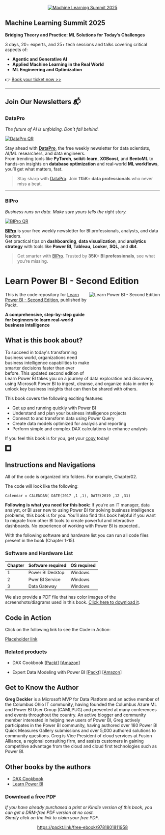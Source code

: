 <p align="center"><a href="https://packt.link/mlsumgh"><img src="https://static.packt-cdn.com/assets/images/ML Summit Banner v3 1200x627.png" alt="Machine Learning Summit 2025"/></a></p>

## Machine Learning Summit 2025
**Bridging Theory and Practice: ML Solutions for Today’s Challenges**

3 days, 20+ experts, and 25+ tech sessions and talks covering critical aspects of:
- **Agentic and Generative AI**
- **Applied Machine Learning in the Real World**
- **ML Engineering and Optimization**

👉 [Book your ticket now >>](https://packt.link/mlsumgh)

---

## Join Our Newsletters 📬

### DataPro  
*The future of AI is unfolding. Don’t fall behind.*

<p><a href="https://landing.packtpub.com/subscribe-datapronewsletter/?link_from_packtlink=yes"><img src="https://static.packt-cdn.com/assets/images/DataPro NL QR Code.png" alt="DataPro QR" width="150"/></a></p>

Stay ahead with [**DataPro**](https://landing.packtpub.com/subscribe-datapronewsletter/?link_from_packtlink=yes), the free weekly newsletter for data scientists, AI/ML researchers, and data engineers.  
From trending tools like **PyTorch**, **scikit-learn**, **XGBoost**, and **BentoML** to hands-on insights on **database optimization** and real-world **ML workflows**, you’ll get what matters, fast.

> Stay sharp with [DataPro](https://landing.packtpub.com/subscribe-datapronewsletter/?link_from_packtlink=yes). Join **115K+ data professionals** who never miss a beat.

---

### BIPro  
*Business runs on data. Make sure yours tells the right story.*

<p><a href="https://landing.packtpub.com/subscribe-bipro-newsletter/?link_from_packtlink=yes"><img src="https://static.packt-cdn.com/assets/images/BIPro NL QR Code.png" alt="BIPro QR" width="150"/></a></p>

[**BIPro**](https://landing.packtpub.com/subscribe-bipro-newsletter/?link_from_packtlink=yes) is your free weekly newsletter for BI professionals, analysts, and data leaders.  
Get practical tips on **dashboarding**, **data visualization**, and **analytics strategy** with tools like **Power BI**, **Tableau**, **Looker**, **SQL**, and **dbt**.

> Get smarter with [BIPro](https://landing.packtpub.com/subscribe-bipro-newsletter/?link_from_packtlink=yes). Trusted by **35K+ BI professionals**, see what you’re missing.




# Learn Power BI - Second Edition

<a href="https://www.packtpub.com/product/learn-power-bi-second-edition/9781801811958"><img src="https://static.packt-cdn.com/products/9781801811958/cover/smaller" alt="Learn Power BI - Second Edition" height="256px" align="right"></a>

This is the code repository for [Learn Power BI - Second Edition](https://www.packtpub.com/product/learn-power-bi-second-edition/9781801811958), published by Packt.

**A comprehensive, step-by-step guide for beginners to learn real-world business intelligence**

## What is this book about?
To succeed in today's transforming business world, organizations need business intelligence capabilities to make smarter decisions faster than ever before. This updated second edition of Learn Power BI takes you on a journey of data exploration and discovery, using Microsoft Power BI to ingest, cleanse, and organize data in order to unlock key business insights that can then be shared with others.

This book covers the following exciting features: 
* Get up and running quickly with Power BI
* Understand and plan your business intelligence projects
* Connect to and transform data using Power Query
* Create data models optimized for analysis and reporting
* Perform simple and complex DAX calculations to enhance analysis

If you feel this book is for you, get your [copy](https://www.amazon.com/dp/1801811954) today!

<a href="https://www.packtpub.com/?utm_source=github&utm_medium=banner&utm_campaign=GitHubBanner"><img src="https://raw.githubusercontent.com/PacktPublishing/GitHub/master/GitHub.png" 
alt="https://www.packtpub.com/" border="5" /></a>


## Instructions and Navigations
All of the code is organized into folders. For example, Chapter02.

The code will look like the following:
```
Calendar = CALENDAR( DATE(2017 ,1 ,1), DATE(2019 ,12 ,31)

```

**Following is what you need for this book:**
If you’re an IT manager, data analyst, or BI user new to using Power BI for solving business intelligence problems, this book is for you. You’ll also find this book helpful if you want to migrate from other BI tools to create powerful and interactive dashboards. No experience of working with Power BI is expected..

With the following software and hardware list you can run all code files present in the book (Chapter 1-15).

### Software and Hardware List

| Chapter  | Software required                   | OS required                        |
| -------- | ------------------------------------| -----------------------------------|
| 1        | Power BI Desktop                    | Windows
| 2        | Pwer BI Service         | Windows |
| 3        | Data Gateway           | Windows |

We also provide a PDF file that has color images of the screenshots/diagrams used in this book. [Click here to download it](https://static.packt-cdn.com/downloads/9781801811958_ColorImages.pdf).

## Code in Action

Click on the following link to see the Code in Action:

[Placeholder link](https://bit.ly/3F2HfnI)

### Related products <Other books you may enjoy>
* DAX Cookbook [[Packt]](https://www.packtpub.com/product/dax-cookbook/9781839217074) [[Amazon]](https://www.amazon.com/dp/1839217073)

* Expert Data Modeling with Power BI [[Packt]](https://www.packtpub.com/product/expert-data-modeling-with-power-bi/9781800205697) [[Amazon]](https://www.amazon.com/dp/1800205694)

## Get to Know the Author
**Greg Deckler**
is a Microsoft MVP for Data Platform and an active member of the Columbus Ohio IT community, having founded the Columbus Azure ML and Power BI User Group (CAMLPUG) and presented at many conferences and events throughout the country. An active blogger and community member interested in helping new users of Power BI, Greg actively participates in the Power BI community, having authored over 180 Power BI Quick Measures Gallery submissions and over 5,000 authored solutions to community questions. Greg is Vice President of cloud services at Fusion Alliance, a regional consulting firm, and assists customers in gaining competitive advantage from the cloud and cloud first technologies such as Power BI.


## Other books by the authors
* [DAX Cookbook](https://www.packtpub.com/product/dax-cookbook/9781839217074)
* [Learn Power BI](https://www.packtpub.com/free-ebook/learn-power-bi/9781838644482)
### Download a free PDF

 <i>If you have already purchased a print or Kindle version of this book, you can get a DRM-free PDF version at no cost.<br>Simply click on the link to claim your free PDF.</i>
<p align="center"> <a href="https://packt.link/free-ebook/9781801811958">https://packt.link/free-ebook/9781801811958 </a> </p>